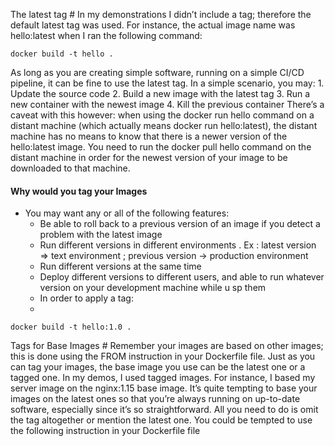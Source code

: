 The latest tag #
In my demonstrations I didn’t include a tag; therefore the default latest tag was used. For instance, the actual image name was hello:latest when I ran the following command:

```
docker build -t hello .
```

As long as you are creating simple software, running on a simple CI/CD pipeline, it can be fine to use the latest tag. In a simple scenario, you may: 1. Update the source code 
2. Build a new image with the latest tag 
3. Run a new container with the newest image
4. Kill the previous container There’s a caveat with this however: when using the docker run hello command on a distant machine (which actually means docker run hello:latest), the distant machine has no means to know that there is a newer version of the hello:latest image. You need to run the docker pull hello command on the distant machine in order for the newest version of your image to be downloaded to that machine. 

#### Why would you tag your Images
- You may want any or all of the following features:
	-  Be able to roll back to a previous version of an image if you detect a problem with the latest image
	- Run different versions in different environments . Ex : latest version => text environment ; previous version -> production environment
	- Run different versions at the same time
	- Deploy different versions to different users, and able to run whatever version on your development machine while u sp them
	- In order to apply a tag: 
	- 
```
docker build -t hello:1.0 .
```


Tags for Base Images # 
Remember your images are based on other images; this is done using the FROM instruction in your Dockerfile file. Just as you can tag your images, the base image you use can be the latest one or a tagged one. 
In my demos, I used tagged images. For instance, I based my server image on the nginx:1.15 base image. It’s quite tempting to base your images on the latest ones so that you’re always running on up-to-date software, especially since it’s so straightforward. All you need to do is omit the tag altogether or mention the latest one. You could be tempted to use the following instruction in your Dockerfile file